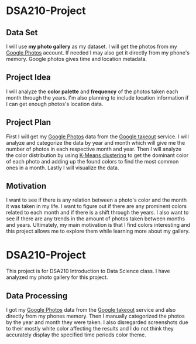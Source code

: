 # DSA210-Project
## Data Set
I will use **my photo gallery** as my dataset. I will get the photos from my [Google Photos](https://photos.google.com/) account. If needed I may also get it directly from my phone's memory. Google photos gives time and location metadata.

## Project Idea
I will analyze the **color palette** and **frequency** of the photos taken each month through the years. I'm also planning to include location information if I can get enough photos's location data. 

## Project Plan
First I will get my [Google Photos](https://photos.google.com/) data from the [Google takeout]( https://takeout.google) service. I will analyze and categorize the data by year and month which will give me the number of photos in each respective month and year. Then I will analyze the color distribution by using [K-Means clustering](https://en.wikipedia.org/wiki/K-means_clustering) to get the dominant color of each photo and adding up the found colors to find the most common ones in a month. Lastly I will visualize the data.

## Motivation
I want to see if there is any relation between a photo's color and the month it was taken in my life. I want to figure out if there are any prominent colors related to each month and if there is a shift through the years. I also want to see if there are any trends in the amount of photos taken between months and years. Ultimately, my main motivation is that I find colors interesting and this project allows me to explore them while learning more about my gallery. 

# DSA210-Project
This project is for DSA210 Introduction to Data Science class. I have analyzed my photo gallery for this project.

## Data Processing
I got my [Google Photos](https://photos.google.com/) data from the [Google takeout]( https://takeout.google) service and also directly from my phones memory. Then I manually categorized the photos by the year and month they were taken. I also disregarded screenshots due to their mostly white color affecting the results and I do not think they accurately display the specified time periods color theme.
